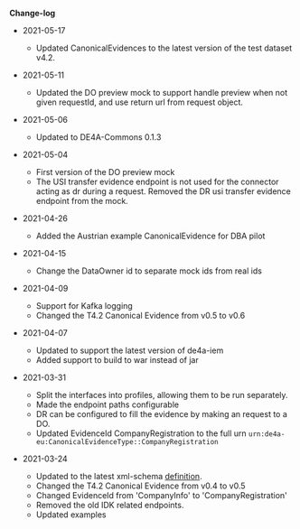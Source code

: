 **Change-log**

- 2021-05-17
  - Updated CanonicalEvidences to the latest version of the test dataset v4.2.
- 2021-05-11
  - Updated the DO preview mock to support handle preview when not given requestId, and use return url from request object.
- 2021-05-06
  - Updated to DE4A-Commons 0.1.3
- 2021-05-04
  - First version of the DO preview mock
  - The USI transfer evidence endpoint is not used for the connector acting as dr during a request.
  Removed the DR usi transfer evidence endpoint from the mock.
- 2021-04-26
    - Added the Austrian example CanonicalEvidence for DBA pilot
- 2021-04-15
    - Change the DataOwner id to separate mock ids from real ids
- 2021-04-09 
    - Support for Kafka logging
    - Changed the T4.2 Canonical Evidence from v0.5 to v0.6

- 2021-04-07
    - Updated to support the latest version of de4a-iem
    - Added support to build to war instead of jar

- 2021-03-31
    - Split the interfaces into profiles, allowing them to be run separately.
    - Made the endpoint paths configurable
    - DR can be configured to fill the evidence by making an request to a DO.
    - Updated EvidenceId CompanyRegistration to the full urn `urn:de4a-eu:CanonicalEvidenceType::CompanyRegistration`

- 2021-03-24
    - Updated to the latest xml-schema [definition](https://github.com/de4a-wp5/xml-schemas/tree/ef08001696bac65cbf71c84726d3e0aa48a8579a).
    - Changed the T4.2 Canonical Evidence from v0.4 to v0.5
    - Changed EvidenceId from 'CompanyInfo' to 'CompanyRegistration'
    - Removed the old IDK related endpoints.
    - Updated examples

